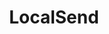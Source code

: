 ---
git: https://github.com/localsend/localsend
logohandle: localsend
sort: localsend
title: LocalSend
website: https://localsend.org/
---